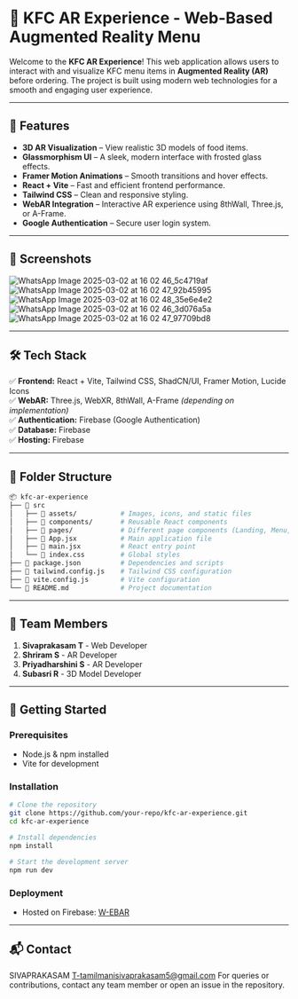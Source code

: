 # 🍗 KFC AR Experience - Web-Based Augmented Reality Menu  

Welcome to the **KFC AR Experience**! This web application allows users to interact with and visualize KFC menu items in **Augmented Reality (AR)** before ordering. The project is built using modern web technologies for a smooth and engaging user experience.  

---

## 🚀 Features  
- **3D AR Visualization** – View realistic 3D models of food items.  
- **Glassmorphism UI** – A sleek, modern interface with frosted glass effects.  
- **Framer Motion Animations** – Smooth transitions and hover effects.  
- **React + Vite** – Fast and efficient frontend performance.  
- **Tailwind CSS** – Clean and responsive styling.  
- **WebAR Integration** – Interactive AR experience using 8thWall, Three.js, or A-Frame.  
- **Google Authentication** – Secure user login system.  

---

## 📸 Screenshots  
![WhatsApp Image 2025-03-02 at 16 02 46_5c4719af](https://github.com/user-attachments/assets/3a393800-0011-4ab9-80c2-5592197d17b7)
![WhatsApp Image 2025-03-02 at 16 02 47_92b45995](https://github.com/user-attachments/assets/c7bfe07f-013f-462a-856f-fa246feaf931)
 ![WhatsApp Image 2025-03-02 at 16 02 48_35e6e4e2](https://github.com/user-attachments/assets/6d669941-5182-48b9-a491-e97e8bc1d744)
![WhatsApp Image 2025-03-02 at 16 02 46_3d076a5a](https://github.com/user-attachments/assets/00f9cea3-3a87-4ab4-8172-85c7b11242fd)
![WhatsApp Image 2025-03-02 at 16 02 47_97709bd8](https://github.com/user-attachments/assets/c0a92c36-a571-4b88-bdef-9ac10f1a026b)









---

## 🛠️ Tech Stack  
✅ **Frontend:** React + Vite, Tailwind CSS, ShadCN/UI, Framer Motion, Lucide Icons  
✅ **WebAR:** Three.js, WebXR, 8thWall, A-Frame *(depending on implementation)*  
✅ **Authentication:** Firebase (Google Authentication)  
✅ **Database:** Firebase  
✅ **Hosting:** Firebase  

---

## 📂 Folder Structure  
```bash
📦 kfc-ar-experience
├── 📁 src
│   ├── 📁 assets/           # Images, icons, and static files
│   ├── 📁 components/       # Reusable React components
│   ├── 📁 pages/            # Different page components (Landing, Menu, About)
│   ├── 📄 App.jsx           # Main application file
│   ├── 📄 main.jsx          # React entry point
│   └── 📄 index.css         # Global styles
├── 📄 package.json          # Dependencies and scripts
├── 📄 tailwind.config.js    # Tailwind CSS configuration
├── 📄 vite.config.js        # Vite configuration
└── 📄 README.md             # Project documentation
```

---

## 👥 Team Members  
1. **Sivaprakasam T** - Web Developer  
2. **Shriram S** - AR Developer  
3. **Priyadharshini S** - AR Developer  
4. **Subasri R** - 3D Model Developer  

---

## 🚀 Getting Started  
### Prerequisites  
- Node.js & npm installed  
- Vite for development  

### Installation  
```bash
# Clone the repository
git clone https://github.com/your-repo/kfc-ar-experience.git
cd kfc-ar-experience

# Install dependencies
npm install

# Start the development server
npm run dev
```

### Deployment  
- Hosted on Firebase: [W-EBAR](https://we-bar-03.web.app)  

---

## 📬 Contact  
SIVAPRAKASAM T-tamilmanisivaprakasam5@gmail.com
For queries or contributions, contact any team member or open an issue in the repository.

